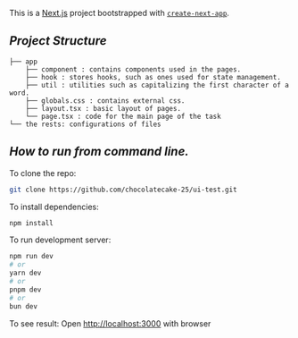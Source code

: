 This is a [Next.js](https://nextjs.org) project bootstrapped with [`create-next-app`](https://nextjs.org/docs/app/api-reference/cli/create-next-app).

## _Project Structure_

```
├── app
    ├── component : contains components used in the pages.
    ├── hook : stores hooks, such as ones used for state management.
    ├── util : utilities such as capitalizing the first character of a word.
    ├── globals.css : contains external css.
    ├── layout.tsx : basic layout of pages.
    └── page.tsx : code for the main page of the task
└── the rests: configurations of files
```

## _How to run from command line._

To clone the repo:

```bash
git clone https://github.com/chocolatecake-25/ui-test.git
```

To install dependencies:

```bash
npm install
```

To run development server:

```bash
npm run dev
# or
yarn dev
# or
pnpm dev
# or
bun dev
```

To see result:
Open [http://localhost:3000](http://localhost:3000) with browser
